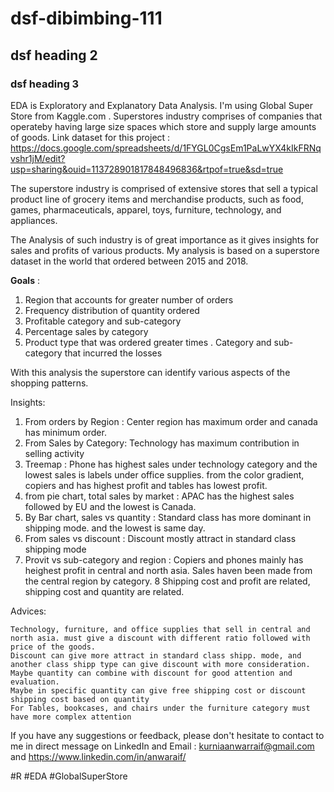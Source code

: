 # dsf-dibimbing-111
## dsf heading 2
### dsf heading 3

EDA is Exploratory and Explanatory Data Analysis. I'm using Global Super Store from Kaggle.com . Superstores industry comprises of companies that operateby having large size spaces which store and supply large amounts of goods. Link dataset for this project : https://docs.google.com/spreadsheets/d/1FYGL0CgsEm1PaLwYX4kIkFRNqvshr1jM/edit?usp=sharing&ouid=113728901817848496836&rtpof=true&sd=true 

The superstore industry is comprised of extensive stores that sell a typical product line of grocery items and merchandise products, such as food, games, pharmaceuticals, apparel, toys, furniture, technology, and appliances.

The Analysis of such industry is of great importance as it gives insights for sales and profits of various products. My analysis is based on a superstore dataset in the world that ordered between 2015 and 2018.

**Goals** :
1. Region that accounts for greater number of orders
2. Frequency distribution of quantity ordered
3. Profitable category and sub-category
4. Percentage sales by category
5. Product type that was ordered greater times
. Category and sub-category that incurred the losses

With this analysis the superstore can identify various aspects of the shopping patterns.

Insights:

  1.  From orders by Region : Center region has maximum order and canada has minimum order.
  2.  From Sales by Category: Technology has maximum contribution in selling activity
  3.  Treemap : Phone has highest sales under technology category and the lowest sales is labels under office supplies. from the color gradient, copiers and has highest profit and tables has lowest profit.
  4.  from pie chart, total sales by market : APAC has the highest sales followed by EU and the lowest is Canada.
  5.  By Bar chart, sales vs quantity : Standard class has more dominant in shipping mode. and the lowest is same day.
  6.  From sales vs discount : Discount mostly attract in standard class shipping mode
  7.  Provit vs sub-category and region : Copiers and phones mainly has heighest profit in central and north asia. Sales haven been made from the central region by category.
  8  Shipping cost and profit are related, shipping cost and quantity are related.

Advices:

    Technology, furniture, and office supplies that sell in central and north asia. must give a discount with different ratio followed with price of the goods.
    Discount can give more attract in standard class shipp. mode, and another class shipp type can give discount with more consideration. Maybe quantity can combine with discount for good attention and evaluation.
    Maybe in specific quantity can give free shipping cost or discount shipping cost based on quantity
    For Tables, bookcases, and chairs under the furniture category must have more complex attention

If you have any suggestions or feedback, please don't hesitate to contact to me in direct message on LinkedIn and Email : kurniaanwarraif@gmail.com and https://www.linkedin.com/in/anwaraif/

#R #EDA #GlobalSuperStore
